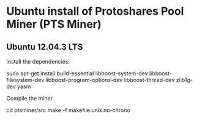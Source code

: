 Ubuntu  install of Protoshares Pool Miner (PTS Miner)
====================================================

Ubuntu 12.04.3 LTS
--------------
Install the dependencies:

sudo apt-get install build-essential libboost-system-dev libboost-filesystem-dev libboost-program-options-dev libboost-thread-dev zlib1g-dev yasm

Compile the miner

cd ptsminer/src
make -f makefile.unix.no-chrono

